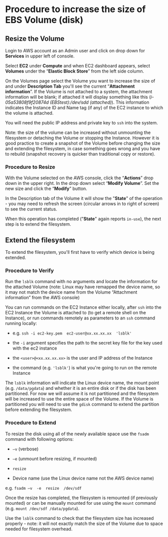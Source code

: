 # Procedure to increase the size of EBS Volume (disk)

## Resize the Volume

Login to AWS account as an Admin user and click on drop down for **Services** in upper left of console.

Select **EC2** under **Compute** and when EC2 dashboard appears, select **Volumes** under the “**Elastic Block Store**” from the left side column.

On the Volumes page select the Volume you want to increase the size of and under **Description Tab** you'll see the current “**Attachment information**”. If the Volume is not attached to a system, the attachment information will be blank; if attached it will display something like this (*i-05a53808f9f20874d (EBStest):/dev/sdd (attached)*). This information indicates the Instance ID and Name tag (if any) of the EC2 instance to which the volume is attached. 

You will need the public IP address and private key to `ssh` into the system.

Note: the size of the volume can be increased without unmounting the filesystem or detaching the Volume or stopping the Instance. However it is good practice to create a snapshot of the Volume before changing the size and extending the filesystem, in case something goes wrong and you have to rebuild (snapshot recovery is quicker than traditional copy or restore).

### Procedure to Resize

With the Volume selected on the AWS console, click the “**Actions**” drop down in the upper right. In the drop down select “**Modify Volume**”. Set the new size and click the “**Modify**” button. 

In the Description tab of the Volume it will show the "**State**" of the operation - you may need to refresh the screen (circular arrows in to right of screen) to see the current status. 

When this operation has completed ("**State**" again reports `in-use`), the next step is to extend the filesystem.

## Extend the filesystem

To extend the filesystem, you'll first have to verify which device is being extended.

### Procedure to Verify

Run the `lsblk` command with no arguments  and locate the information for the attached Volume (note: Linux may have remapped the device name, so it may not match the device name from the Volume “Attachment information” from the AWS console)

You can run commands on the EC2 Instance either locally, after `ssh` into the EC2 Instance the Volume is attached to (to get a remote shell on the Instance), or run commands remotely as parameters to an `ssh` command running locally:

- e.g. `ssh -i ec2-key.pem  ec2-user@xx.xx.xx.xx  'lsblk'`

- the `-i` argument specifies the path to the secret key file for the key used with the ec2 instance

- the `<user>@<xx.xx.xx.xx>` is the user and IP address of the Instance

- the command (e.g. `'lsblk'`) is what you're going to run on the remote Instance

The `lsblk` information will indicate the Linux device name, the mount point (e.g. `/data/pgdata`) and whether it is an entire disk or if the disk has been partitioned. For now we will assume it is not partitioned and the filesystem will be increased to use the entire space of the Volume.  If the Volume is partitioned you will need to use the `gdisk` command to extend the partition before extending the filesystem.

### Procedure to Extend

To resize the disk using all of the newly available space use the `fsadm` command with following options:

- `–v` (verbose) 

- `–e` (unmount before resizing, if mounted)  

- `resize` 

- Device name (use the Linux device name not the AWS device name) 

e.g. `fsadm –v  -e  resize  /dev/sdf`

Once the resize has completed, the filesystem is remounted (if previously mounted) or can be manually mounted for use using the `mount` command (e.g. `mount /dev/sdf /data/pgdata`).

Use the `lsblk` command to check that the filesystem size has increased properly - note: it will not exactly match the size of the Volume due to space needed for filesystem overhead.
